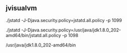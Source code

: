 ## jvisualvm

 ./jstatd -J-Djava.security.policy=jstatd.all.policy -p 1099



 ./jstatd -J-Djava.security.policy=/usr/java/jdk1.8.0_202-amd64/bin/jstatd.all.policy -p 1098

/usr/java/jdk1.8.0_202-amd64/bin